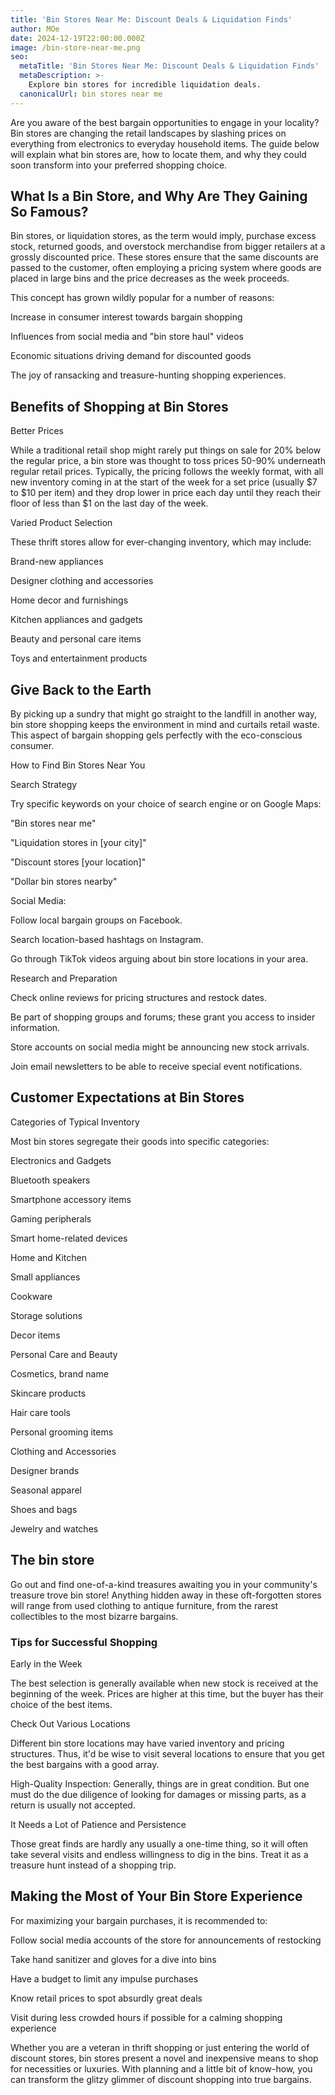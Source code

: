 ```yaml
---
title: 'Bin Stores Near Me: Discount Deals & Liquidation Finds'
author: MOe
date: 2024-12-19T22:00:00.000Z
image: /bin-store-near-me.png
seo:
  metaTitle: 'Bin Stores Near Me: Discount Deals & Liquidation Finds'
  metaDescription: >-
    Explore bin stores for incredible liquidation deals.
  canonicalUrl: bin stores near me
---
```


Are you aware of the best bargain opportunities to engage in your locality? Bin stores are changing the retail landscapes by slashing prices on everything from electronics to everyday household items. The guide below will explain what bin stores are, how to locate them, and why they could soon transform into your preferred shopping choice.

## What Is a Bin Store, and Why Are They Gaining So Famous?

Bin stores, or liquidation stores, as the term would imply, purchase excess stock, returned goods, and overstock merchandise from bigger retailers at a grossly discounted price. These stores ensure that the same discounts are passed to the customer, often employing a pricing system where goods are placed in large bins and the price decreases as the week proceeds. 

This concept has grown wildly popular for a number of reasons:

Increase in consumer interest towards bargain shopping

Influences from social media and "bin store haul" videos

Economic situations driving demand for discounted goods

The joy of ransacking and treasure-hunting shopping experiences.

## Benefits of Shopping at Bin Stores

Better Prices

While a traditional retail shop might rarely put things on sale for 20% below the regular price, a bin store was thought to toss prices 50-90% underneath regular retail prices. Typically, the pricing follows the weekly format, with all new inventory coming in at the start of the week for a set price (usually $7 to $10 per item) and they drop lower in price each day until they reach their floor of less than $1 on the last day of the week. 

Varied Product Selection

These thrift stores allow for ever-changing inventory, which may include:

Brand-new appliances

Designer clothing and accessories

Home decor and furnishings

Kitchen appliances and gadgets

Beauty and personal care items

Toys and entertainment products

## Give Back to the Earth

By picking up a sundry that might go straight to the landfill in another way, bin store shopping keeps the environment in mind and curtails retail waste. This aspect of bargain shopping gels perfectly with the eco-conscious consumer. 

How to Find Bin Stores Near You

Search Strategy

Try specific keywords on your choice of search engine or on Google Maps:

"Bin stores near me"

"Liquidation stores in \[your city]"

"Discount stores \[your location]"

"Dollar bin stores nearby"

Social Media:

Follow local bargain groups on Facebook.

Search location-based hashtags on Instagram.

Go through TikTok videos arguing about bin store locations in your area.

Research and Preparation

Check online reviews for pricing structures and restock dates.

Be part of shopping groups and forums; these grant you access to insider information.

Store accounts on social media might be announcing new stock arrivals.

Join email newsletters to be able to receive special event notifications.

## Customer Expectations at Bin Stores

Categories of Typical Inventory

Most bin stores segregate their goods into specific categories:

Electronics and Gadgets

Bluetooth speakers

Smartphone accessory items

Gaming peripherals

Smart home-related devices

Home and Kitchen

Small appliances

Cookware

Storage solutions

Decor items

Personal Care and Beauty

Cosmetics, brand name

Skincare products

Hair care tools

Personal grooming items

Clothing and Accessories

Designer brands

Seasonal apparel

Shoes and bags

Jewelry and watches

## The bin store

Go out and find one-of-a-kind treasures awaiting you in your community's treasure trove bin store! Anything hidden away in these oft-forgotten stores will range from used clothing to antique furniture, from the rarest collectibles to the most bizarre bargains.

### Tips for Successful Shopping

Early in the Week

The best selection is generally available when new stock is received at the beginning of the week. Prices are higher at this time, but the buyer has their choice of the best items.

Check Out Various Locations

Different bin store locations may have varied inventory and pricing structures. Thus, it'd be wise to visit several locations to ensure that you get the best bargains with a good array.

High-Quality Inspection: Generally, things are in great condition. But one must do the due diligence of looking for damages or missing parts, as a return is usually not accepted.

It Needs a Lot of Patience and Persistence

Those great finds are hardly any usually a one-time thing, so it will often take several visits and endless willingness to dig in the bins. Treat it as a treasure hunt instead of a shopping trip.

## Making the Most of Your Bin Store Experience

For maximizing your bargain purchases, it is recommended to:

Follow social media accounts of the store for announcements of restocking

Take hand sanitizer and gloves for a dive into bins

Have a budget to limit any impulse purchases

Know retail prices to spot absurdly great deals

Visit during less crowded hours if possible for a calming shopping experience

Whether you are a veteran in thrift shopping or just entering the world of discount stores, bin stores present a novel and inexpensive means to shop for necessities or luxuries. With planning and a little bit of know-how, you can transform the glitzy glimmer of discount shopping into true bargains.
